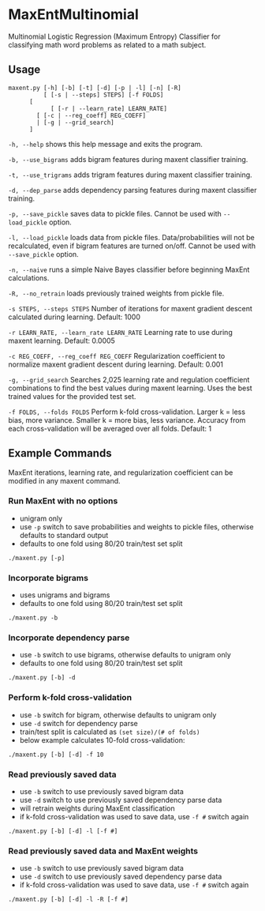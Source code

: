 # MaxEntMultinomial
Multinomial Logistic Regression (Maximum Entropy) Classifier for classifying math word problems as related to a math subject.

## Usage
```
maxent.py [-h] [-b] [-t] [-d] [-p | -l] [-n] [-R]
          [ [-s | --steps] STEPS] [-f FOLDS]
	  [
            [ [-r | --learn_rate] LEARN_RATE]
	    [ [-c | --reg_coeff] REG_COEFF]
	    | [-g | --grid_search]
	  ]
```

`-h, --help` shows this help message and exits the program.

`-b, --use_bigrams` adds bigram features during maxent classifier training.

`-t, --use_trigrams` adds trigram features during maxent classifier training.

`-d, --dep_parse` adds dependency parsing features during maxent classifier training.

`-p, --save_pickle` saves data to pickle files. Cannot be used with `--load_pickle` option.

`-l, --load_pickle` loads data from pickle files. Data/probabilities will not be recalculated, even if bigram features are turned on/off. Cannot be used with `--save_pickle` option.

`-n, --naive` runs a simple Naive Bayes classifier before beginning MaxEnt calculations.

`-R, --no_retrain` loads previously trained weights from pickle file.

`-s STEPS, --steps STEPS` Number of iterations for maxent gradient descent calculated during learning. Default: 1000

`-r LEARN_RATE, --learn_rate LEARN_RATE` Learning rate to use during maxent learning. Default: 0.0005

`-c REG_COEFF, --reg_coeff REG_COEFF` Regularization coefficient to normalize maxent gradient descent during learning. Default: 0.001

`-g, --grid_search` Searches 2,025 learning rate and regulation coefficient combinations to find the best values during maxent learning. Uses the best trained values for the provided test set.

`-f FOLDS, --folds FOLDS` Perform k-fold cross-validation. Larger k = less bias, more variance. Smaller k = more bias, less variance. Accuracy from each cross-validation will be averaged over all folds. Default: 1

## Example Commands

MaxEnt iterations, learning rate, and regularization coefficient can be modified in any maxent command.

### Run MaxEnt with no options
- unigram only
- use `-p` switch to save probabilities and weights to pickle files, otherwise defaults to standard output
- defaults to one fold using 80/20 train/test set split

`./maxent.py [-p]`

### Incorporate bigrams 
- uses unigrams and bigrams
- defaults to one fold using 80/20 train/test set split

`./maxent.py -b`

### Incorporate dependency parse 
- use `-b` switch to use bigrams, otherwise defaults to unigram only
- defaults to one fold using 80/20 train/test set split

`./maxent.py [-b] -d`

### Perform k-fold cross-validation
- use `-b` switch for bigram, otherwise defaults to unigram only
- use `-d` switch for dependency parse
- train/test split is calculated as `(set size)/(# of folds)`
- below example calculates 10-fold cross-validation:

`./maxent.py [-b] [-d] -f 10`

### Read previously saved data
- use `-b` switch to use previously saved bigram data
- use `-d` switch to use previously saved dependency parse data
- will retrain weights during MaxEnt classification
- if k-fold cross-validation was used to save data, use `-f #` switch again

`./maxent.py [-b] [-d] -l [-f #]`

### Read previously saved data and MaxEnt weights
- use `-b` switch to use previously saved bigram data
- use `-d` switch to use previously saved dependency parse data
- if k-fold cross-validation was used to save data, use `-f #` switch again

`./maxent.py [-b] [-d] -l -R [-f #]`
